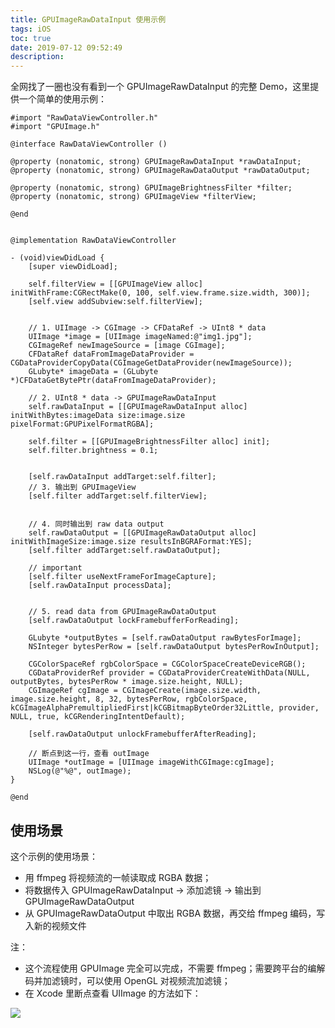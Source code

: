 ```yaml
---
title: GPUImageRawDataInput 使用示例
tags: iOS
toc: true
date: 2019-07-12 09:52:49
description:
---
```

<meta name="referrer" content="no-referrer" />


全网找了一圈也没有看到一个 GPUImageRawDataInput 的完整 Demo，这里提供一个简单的使用示例：

```ObjC
#import "RawDataViewController.h"
#import "GPUImage.h"

@interface RawDataViewController ()

@property (nonatomic, strong) GPUImageRawDataInput *rawDataInput;
@property (nonatomic, strong) GPUImageRawDataOutput *rawDataOutput;

@property (nonatomic, strong) GPUImageBrightnessFilter *filter;
@property (nonatomic, strong) GPUImageView *filterView;

@end


@implementation RawDataViewController

- (void)viewDidLoad {
    [super viewDidLoad];

    self.filterView = [[GPUImageView alloc] initWithFrame:CGRectMake(0, 100, self.view.frame.size.width, 300)];
    [self.view addSubview:self.filterView];
    
    
    // 1. UIImage -> CGImage -> CFDataRef -> UInt8 * data
    UIImage *image = [UIImage imageNamed:@"img1.jpg"];
    CGImageRef newImageSource = [image CGImage];
    CFDataRef dataFromImageDataProvider = CGDataProviderCopyData(CGImageGetDataProvider(newImageSource));
    GLubyte* imageData = (GLubyte *)CFDataGetBytePtr(dataFromImageDataProvider);
    
    // 2. UInt8 * data -> GPUImageRawDataInput
    self.rawDataInput = [[GPUImageRawDataInput alloc] initWithBytes:imageData size:image.size pixelFormat:GPUPixelFormatRGBA];
    
    self.filter = [[GPUImageBrightnessFilter alloc] init];
    self.filter.brightness = 0.1;
    

    [self.rawDataInput addTarget:self.filter];
    // 3. 输出到 GPUImageView
    [self.filter addTarget:self.filterView];

    
    // 4. 同时输出到 raw data output
    self.rawDataOutput = [[GPUImageRawDataOutput alloc] initWithImageSize:image.size resultsInBGRAFormat:YES];
    [self.filter addTarget:self.rawDataOutput];
    
    // important
    [self.filter useNextFrameForImageCapture];
    [self.rawDataInput processData];
    
    
    // 5. read data from GPUImageRawDataOutput
    [self.rawDataOutput lockFramebufferForReading];
    
    GLubyte *outputBytes = [self.rawDataOutput rawBytesForImage];
    NSInteger bytesPerRow = [self.rawDataOutput bytesPerRowInOutput];

    CGColorSpaceRef rgbColorSpace = CGColorSpaceCreateDeviceRGB();
    CGDataProviderRef provider = CGDataProviderCreateWithData(NULL, outputBytes, bytesPerRow * image.size.height, NULL);
    CGImageRef cgImage = CGImageCreate(image.size.width, image.size.height, 8, 32, bytesPerRow, rgbColorSpace, kCGImageAlphaPremultipliedFirst|kCGBitmapByteOrder32Little, provider, NULL, true, kCGRenderingIntentDefault);
    
    [self.rawDataOutput unlockFramebufferAfterReading];

    // 断点到这一行，查看 outImage
    UIImage *outImage = [UIImage imageWithCGImage:cgImage];
    NSLog(@"%@", outImage);
}

@end

```

## 使用场景

这个示例的使用场景：

- 用 ffmpeg 将视频流的一帧读取成 RGBA 数据；
- 将数据传入 GPUImageRawDataInput -> 添加滤镜 -> 输出到 GPUImageRawDataOutput
- 从 GPUImageRawDataOutput 中取出 RGBA 数据，再交给 ffmpeg 编码，写入新的视频文件

注：

- 这个流程使用 GPUImage 完全可以完成，不需要 ffmpeg；需要跨平台的编解码并加滤镜时，可以使用 OpenGL 对视频流加滤镜；
- 在 Xcode 里断点查看 UIImage 的方法如下：


![](https://upload-images.jianshu.io/upload_images/332029-738e3b8c4ba387ca.png?imageMogr2/auto-orient/strip%7CimageView2/2/w/1240)

